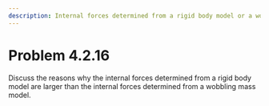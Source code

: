 ```yaml
---
description: Internal forces determined from a rigid body model or a wobbling mass model.
---
```


# Problem 4.2.16

Discuss the reasons why the internal forces determined from a rigid body model are larger than the internal forces determined from a wobbling mass model.

